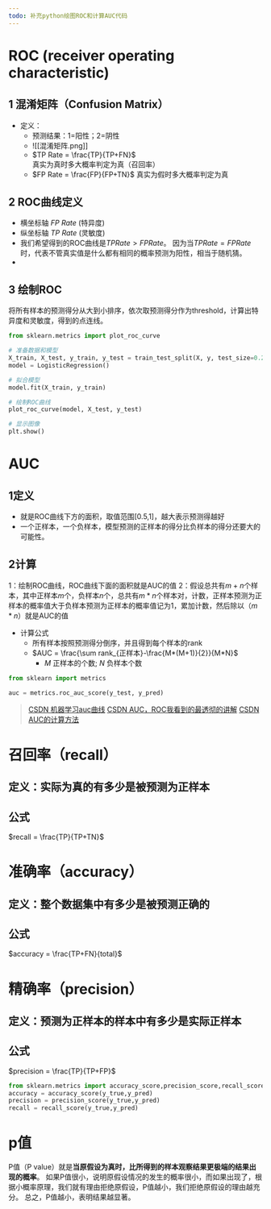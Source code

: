 ```yaml
---
todo: 补充python绘图ROC和计算AUC代码
---
```



# ROC (receiver operating characteristic)
## 1 混淆矩阵（Confusion Matrix）
+ 定义：
	+ 预测结果：1=阳性；2=阴性
	+ ![[混淆矩阵.png]]
	+ $TP Rate = \frac{TP}{TP+FN}$ 真实为真时多大概率判定为真（召回率）
	+ $FP Rate = \frac{FP}{FP+TN}$ 真实为假时多大概率判定为真
## 2 ROC曲线定义
+ 横坐标轴 *FP Rate* (特异度)
+ 纵坐标轴 *TP Rate* (灵敏度)
+ 我们希望得到的ROC曲线是$TPRate > FPRate$。 因为当$TPRate = FPRate$ 时，代表不管真实值是什么都有相同的概率预测为阳性，相当于随机猜。
+ 
## 3 绘制ROC
将所有样本的预测得分从大到小排序，依次取预测得分作为threshold，计算出特异度和灵敏度，得到的点连线。
```python
from sklearn.metrics import plot_roc_curve

# 准备数据和模型
X_train, X_test, y_train, y_test = train_test_split(X, y, test_size=0.2, random_state=0)
model = LogisticRegression()

# 拟合模型
model.fit(X_train, y_train)

# 绘制ROC曲线
plot_roc_curve(model, X_test, y_test)

# 显示图像
plt.show()

```

# AUC
## 1定义
+ 就是ROC曲线下方的面积，取值范围[0.5,1]，越大表示预测得越好
+ 一个正样本，一个负样本，模型预测的正样本的得分比负样本的得分还要大的可能性。
## 2计算

1：绘制ROC曲线，ROC曲线下面的面积就是AUC的值
2：假设总共有$m+n$个样本，其中正样本$m$个，负样本$n$个，总共有$m*n$个样本对，计数，正样本预测为正样本的概率值大于负样本预测为正样本的概率值记为1，累加计数，然后除以（$m*n$）就是AUC的值
+ 计算公式
	+ 所有样本按照预测得分倒序，并且得到每个样本的rank
	+ $AUC = \frac{\sum rank_{正样本}-\frac{M*(M+1)}{2}}{M*N}$
		+ $M$ 正样本的个数; $N$ 负样本个数
```python
from sklearn import metrics

auc = metrics.roc_auc_score(y_test, y_pred)
```

> [CSDN 机器学习auc曲线](https://blog.csdn.net/qq_16792139/article/details/115619410)
> [CSDN AUC，ROC我看到的最透彻的讲解](https://blog.csdn.net/u013385925/article/details/80385873)
> [CSDN AUC的计算方法](https://blog.csdn.net/qq_22238533/article/details/78666436)



# 召回率（recall）
## 定义：实际为真的有多少是被预测为正样本
## 公式
$recall = \frac{TP}{TP+TN}$
# 准确率（accuracy）
## 定义：整个数据集中有多少是被预测正确的
## 公式
$accuracy =  \frac{TP+FN}{total}$
# 精确率（precision）
## 定义：预测为正样本的样本中有多少是实际正样本
## 公式
$precision = \frac{TP}{TP+FP}$

```python
from sklearn.metrics import accuracy_score,precision_score,recall_score
accuracy = accuracy_score(y_true,y_pred)
precision = precision_score(y_true,y_pred)
recall = recall_score(y_true,y_pred)
```
# p值
P值（P value）就是**当原假设为真时，比所得到的样本观察结果更极端的结果出现的概率**。 如果P值很小，说明原假设情况的发生的概率很小，而如果出现了，根据小概率原理，我们就有理由拒绝原假设，P值越小，我们拒绝原假设的理由越充分。 总之，P值越小，表明结果越显著。